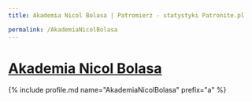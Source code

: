 ```yaml
---
title: Akademia Nicol Bolasa | Patromierz - statystyki Patronite.pl

permalink: /AkademiaNicolBolasa
---
```


# [Akademia Nicol Bolasa](https://patronite.pl/AkademiaNicolBolasa)

{% include profile.md name="AkademiaNicolBolasa" prefix="a" %}
